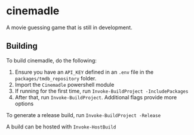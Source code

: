 # cinemadle

A movie guessing game that is still in development.

## Building

To build cinemadle, do the following:

1. Ensure you have an `API_KEY` defined in an `.env` file in the `packages/tmdb_repository` folder.
1. Import the `Cinemadle` powershell module
1. If running for the first time, run `Invoke-BuildProject -IncludePackages`
1. After that, run `Invoke-BuildProject`. Additional flags provide more options


To generate a release build, run `Invoke-BuildProject -Release`

A build can be hosted with `Invoke-HostBuild`
